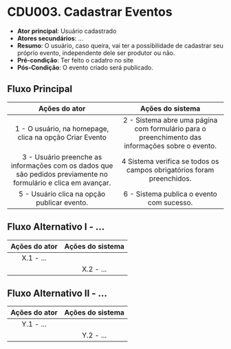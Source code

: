 # CDU003. Cadastrar Eventos

- **Ator principal**: Usuário cadastrado
- **Atores secundários**: ...	 
- **Resumo**: O usuário, caso queira, vai ter a possibilidade de cadastrar seu próprio evento, independente dele ser produtor ou não.
- **Pré-condição**: Ter feito o cadatro no site
- **Pós-Condição**: O evento criado será publicado.

## Fluxo Principal
| Ações do ator | Ações do sistema |
| :-----------------: | :-----------------: | 
| 1 - O usuário, na homepage, clica na opção Criar Evento | 2 - Sistema abre uma página com formulário para o preenchimento das informações sobre o evento. | 
| 3 - Usuário preenche as informações com os dados que são pedidos previamente no formulário e clica em avançar. | 4 Sistema verifica se todos os campos obrigatórios foram preenchidos. |
| 5 - Usuário clica na opção publicar evento. | 6 - Sistema publica o evento com sucesso. |

## Fluxo Alternativo I - ...
| Ações do ator | Ações do sistema |
| :-----------------: |:-----------------: | 
| X.1 - ... | |  
| | X.2 - ... |

## Fluxo Alternativo II - ...
| Ações do ator | Ações do sistema |
| :-----------------: | :-----------------: | 
| Y.1 - ... | |  
| | Y.2 - ... |  